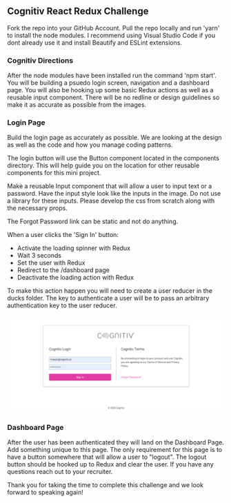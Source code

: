 ## Cognitiv React Redux Challenge

Fork the repo into your GitHub Account. Pull the repo locally and run 'yarn' to install the node modules. I recommend using Visual Studio Code if you dont already use it and install Beautify and ESLint extensions.

### Cognitiv Directions

After the node modules have been installed run the command 'npm start'. You will be building a psuedo login screen, navigation and a dashboard page. You will also be hooking up some basic Redux actions as well as a reusable input component. There will be no redline or design guidelines so make it as accurate as possible from the images.

### Login Page

Build the login page as accurately as possible. We are looking at the design as well as the code and how you manage coding patterns.

The login button will use the Button component located in the components directory. This will help guide you on the location for other reusable components for this mini project.

Make a reusable Input component that will allow a user to input text or a password. Have the input style look like the inputs in the image. Do not use a library for these inputs. Please develop the css from scratch along with the necessary props.

The Forgot Password link can be static and not do anything.

When a user clicks the 'Sign In' button:
- Activate the loading spinner with Redux
- Wait 3 seconds
- Set the user with Redux
- Redirect to the /dashboard page
- Deactivate the loading action with Redux

To make this action happen you will need to create a user reducer in the ducks folder. The key to authenticate a user will be to pass an arbitrary authentication key to the user reducer.

![](public/LoginPage.png)

### Dashboard Page

After the user has been authenticated they will land on the Dashboard Page. Add something unique to this page. The only requirement for this page is to have a button somewhere that will allow a user to "logout". The logout button should be hooked up to Redux and clear the user. If you have any questions reach out to your recruiter.

Thank you for taking the time to complete this challenge and we look forward to speaking again!